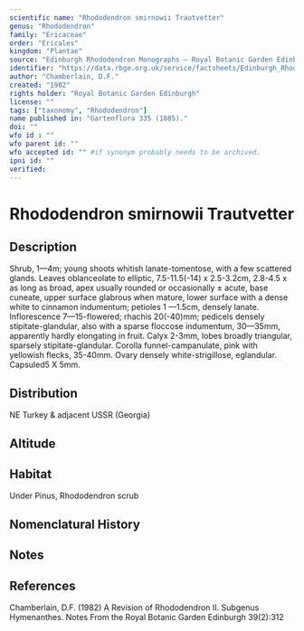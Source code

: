 ```yaml
---
scientific name: "Rhododendron smirnowii Trautvetter"
genus: "Rhododendron"
family: "Ericaceae"
order: "Ericales"
kingdom: "Plantae"
source: "Edinburgh Rhododendron Monographs – Royal Botanic Garden Edinburgh"
identifier: "https://data.rbge.org.uk/service/factsheets/Edinburgh_Rhododendron_Monographs.xhtml"
author: "Chamberlain, D.F."
created: "1982"
rights holder: "Royal Botanic Garden Edinburgh"
license: ""
tags: ["taxonomy", "Rhododendron"]
name published in: "Gartenflora 335 (1885)."
doi: ""
wfo id : ""
wfo parent id: ""
wfo accepted id: "" #if synonym probably needs to be archived.                      
ipni id: ""
verified:
---
```


                       

# Rhododendron smirnowii Trautvetter

## Description
Shrub, 1—4m; young shoots whitish lanate-tomentose, with a few scattered glands. Leaves oblanceolate to elliptic, 7.5-11.5(-14) x 2.5-3.2cm, 2.8-4.5 x as long as broad, apex usually rounded or occasionally ± acute, base cuneate, upper surface glabrous when mature, lower surface with a dense white to cinnamon indumentum; petioles 1 —1.5cm, densely lanate. Inflorescence 7—15-flowered; rhachis 20(-40)mm; pedicels densely stipitate-glandular, also with a sparse floccose indumentum, 30—35mm, apparently hardly elongating in fruit. Calyx 2-3mm, lobes broadly triangular, sparsely stipitate-glandular. Corolla funnel-campanulate, pink with yellowish flecks, 35-40mm. Ovary densely white-strigillose, eglandular. Capsuled5 X 5mm.

## Distribution
NE Turkey & adjacent USSR (Georgia)

## Altitude


## Habitat
Under Pinus, Rhododendron scrub

## Nomenclatural History

                       
## Notes


## References

Chamberlain, D.F. (1982) A Revision of Rhododendron II. Subgenus Hymenanthes. Notes From the Royal Botanic Garden Edinburgh 39(2):312
